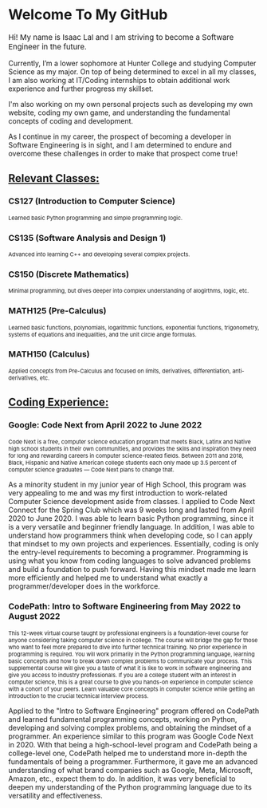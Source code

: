 <h1> Welcome To My GitHub </h1>

<p style = "font-size: 15px">
Hi! My name is Isaac Lal and I am striving to become a Software Engineer in the future. 

Currently, I’m a lower sophomore at Hunter College and studying Computer Science as my major. On top of being determined to excel in all my classes, I am also working at IT/Coding internships to obtain additional work experience and further progress my skillset.

I'm also working on my own personal projects such as developing my own website, coding my own game, and understanding the fundamental concepts of coding and development. 

As I continue in my career, the prospect of becoming a developer in Software Engineering is in sight, and I am determined to endure and overcome these challenges in order to make that prospect come true!
</p>

<h2><ins> Relevant Classes: </ins></h2>

<h3> CS127 (Introduction to Computer Science) </h3>

<p style = "font-size:11px"> 
Learned basic Python programming and simple programming logic.
</p>

<h3> CS135 (Software Analysis and Design 1) </h3>

<p style = "font-size:11px"> 
Advanced into learning C++ and developing several complex projects.
</p>

<h3> CS150 (Discrete Mathematics) </h3>

<p style = "font-size:11px"> 
Minimal programming, but dives deeper into complex understanding of alogirthms, logic, etc.
</p>

<h3> MATH125 (Pre-Calculus) </h3>

<p style = "font-size:11px"> 
Learned basic functions, polynomials, logarithmic functions, exponential functions, trigonometry, systems of equations and inequalities, and the unit circle angle formulas. 
</p>

<h3> MATH150 (Calculus) </h3>

<p style = "font-size:11px"> 
Applied concepts from Pre-Calculus and focused on limits, derivatives, differentiation, anti-derivatives, etc. 
</p>

<h2><ins> Coding Experience: </ins></h2>


<h3> Google: Code Next from April 2022 to June 2022 </h3>

<p style = "font-size:11px"> 
Code Next is a free, computer science education program that meets Black, Latinx and Native high school students in their own communities, and provides the skills and inspiration they need for long and rewarding careers in computer science-related fields. Between 2011 and 2018, Black, Hispanic and Native American college students each only made up 3.5 percent of computer science graduates — Code Next plans to change that.

As a minority student in my junior year of High School, this program was very appealing to me and was my first introduction to work-related Computer Science development aside from classes. I applied to Code Next Connect for the Spring Club which was 9 weeks long and lasted from April 2020 to June 2020. I was able to learn basic Python programming, since it is a very versatile and beginner friendly language. In addition, I was able to understand how programmers think when developing code, so I can apply that mindset to my own projects and experiences. Essentially, coding is only the entry-level requirements to becoming a programmer. Programming is using what you know from coding languages to solve advanced problems and build a foundation to push forward. Having this mindset made me learn more efficiently and helped me to understand what exactly a programmer/developer does in the workforce.
</p>


<h3> CodePath: Intro to Software Engineering from May 2022 to August 2022 </h3>
<p style="font-size:11px"> This 12-week virtual course taught by professional engineers is a foundation-level course for anyone considering taking computer science in college. The course will bridge the gap for those who want to feel more prepared to dive into further technical training. No prior experience in programming is required. You will work primarily in the Python programming language, learning basic concepts and how to break down complex problems to communicate your process. This supplemental course will give you a taste of what it is like to work in software engineering and give you access to industry professionals. If you are a college student with an interest in computer science, this is a great course to give you hands-on experience in computer science with a cohort of your peers. Learn valuable core concepts in computer science while getting an introduction to the crucial technical interview process.

Applied to the "Intro to Software Engineering" program offered on CodePath and learned fundamental programming concepts, working on Python, developing and solving complex problems, and obtaining the mindset of a programmer. An experience similar to this program was Google Code Next in 2020. With that being a high-school-level program and CodePath being a college-level one, CodePath helped me to understand more in-depth the fundamentals of being a programmer. Furthermore, it gave me an advanced understanding of what brand companies such as Google, Meta, Microsoft, Amazon, etc., expect them to do. In addition, it was very beneficial to deepen my understanding of the Python programming language due to its versatility and effectiveness. </p>
